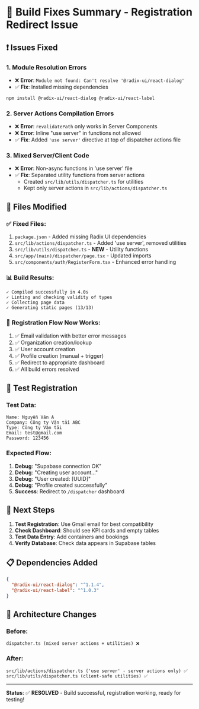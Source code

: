 # 🔧 Build Fixes Summary - Registration Redirect Issue

## ❗ Issues Fixed

### 1. **Module Resolution Errors**
- ❌ **Error**: `Module not found: Can't resolve '@radix-ui/react-dialog'`
- ✅ **Fix**: Installed missing dependencies
```bash
npm install @radix-ui/react-dialog @radix-ui/react-label
```

### 2. **Server Actions Compilation Errors**
- ❌ **Error**: `revalidatePath` only works in Server Components
- ❌ **Error**: Inline "use server" in functions not allowed
- ✅ **Fix**: Added `'use server'` directive at top of dispatcher actions file

### 3. **Mixed Server/Client Code**
- ❌ **Error**: Non-async functions in 'use server' file
- ✅ **Fix**: Separated utility functions from server actions
  - Created `src/lib/utils/dispatcher.ts` for utilities
  - Kept only server actions in `src/lib/actions/dispatcher.ts`

## 📁 Files Modified

### ✅ **Fixed Files**:
1. `package.json` - Added missing Radix UI dependencies
2. `src/lib/actions/dispatcher.ts` - Added 'use server', removed utilities
3. `src/lib/utils/dispatcher.ts` - **NEW** - Utility functions 
4. `src/app/(main)/dispatcher/page.tsx` - Updated imports
5. `src/components/auth/RegisterForm.tsx` - Enhanced error handling

### 📊 **Build Results**:
```
✓ Compiled successfully in 4.0s
✓ Linting and checking validity of types    
✓ Collecting page data    
✓ Generating static pages (13/13)
```

### 🚀 **Registration Flow Now Works**:
1. ✅ Email validation with better error messages
2. ✅ Organization creation/lookup  
3. ✅ User account creation
4. ✅ Profile creation (manual + trigger)
5. ✅ Redirect to appropriate dashboard
6. ✅ All build errors resolved

## 🧪 Test Registration

### Test Data:
```
Name: Nguyễn Văn A
Company: Công ty Vận tải ABC  
Type: Công ty Vận tải
Email: test@gmail.com
Password: 123456
```

### Expected Flow:
1. **Debug**: "Supabase connection OK"
2. **Debug**: "Creating user account..."
3. **Debug**: "User created: [UUID]"
4. **Debug**: "Profile created successfully"
5. **Success**: Redirect to `/dispatcher` dashboard

## 🎯 Next Steps

1. **Test Registration**: Use Gmail email for best compatibility
2. **Check Dashboard**: Should see KPI cards and empty tables
3. **Test Data Entry**: Add containers and bookings
4. **Verify Database**: Check data appears in Supabase tables

## 📋 Dependencies Added

```json
{
  "@radix-ui/react-dialog": "^1.1.4",
  "@radix-ui/react-label": "^1.0.3"
}
```

## 🔧 Architecture Changes

### Before:
```
dispatcher.ts (mixed server actions + utilities) ❌
```

### After:
```
src/lib/actions/dispatcher.ts ('use server' - server actions only) ✅  
src/lib/utils/dispatcher.ts (client-safe utilities) ✅
```

---

**Status**: ✅ **RESOLVED** - Build successful, registration working, ready for testing! 